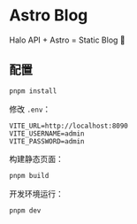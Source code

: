 # Astro Blog

Halo API + Astro = Static Blog 🚀

## 配置

```bash
pnpm install
```

修改 `.env`：

```properties
VITE_URL=http://localhost:8090
VITE_USERNAME=admin
VITE_PASSWORD=admin
```

构建静态页面：

```bash
pnpm build
```

开发环境运行：

```bash
pnpm dev
```
